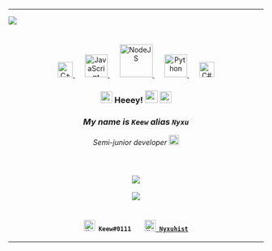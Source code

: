 <hr/><img src="https://cdn.discordapp.com/attachments/853264981662236683/880161838216646656/nyxugitprofile_r.gif"><h1></h1>
<!--- LANGUAGES ICONS --->
<div align="center" width="10">
    <a href="https://isocpp.org/">
      <img src="https://cdn.discordapp.com/emojis/852337900851036191.png?v=1" width="30" title="C++">
    </a>
  &nbsp&nbsp&nbsp&nbsp
    <a href="https://www.javascript.com/">
      <img src="https://cdn.discordapp.com/emojis/880446269141692477.png?v=1" width="45" title="JavaScript">
    </a>
  &nbsp&nbsp&nbsp&nbsp
    <a href="https://nodejs.org/">
      <img src="https://cdn.discordapp.com/attachments/853264981662236683/879855778650030160/nodejs-logo-FBE122E377-seeklogo.png" width="65" title="NodeJS">
    </a>
  &nbsp&nbsp&nbsp&nbsp
    <a href="https://www.python.org/">
      <img src="https://cdn.discordapp.com/emojis/879858330753978408.png?v=1" width="45" title="Python">
    </a>
  &nbsp&nbsp&nbsp&nbsp
    <a href="https://docs.microsoft.com/en-us/dotnet/csharp/">
      <img src="https://cdn.discordapp.com/emojis/852339811910287370.png?v=1" width="30" title="C#">
    </a>
</div>
<!--- LANGUAGES ICONS END --->

<!--- MAIN TEXT --->
<div align="center">
  <h3><img src="https://cdn.discordapp.com/emojis/880166185713414174.gif?v=1" width="23"> Heeey!</span> <img src="https://cdn.discordapp.com/attachments/853264981662236683/879885928884236298/777389107465814047.png" width="25"> <img src="https://cdn.discordapp.com/emojis/880166185713414174.gif?v=1" width="23"></h3>
  <h3><i>My name is <code>Keew</code> alias <code>Nyxu</code></i></h3>
  <p><i>Semi-junior developer</i> <img src="https://cdn.discordapp.com/attachments/853264981662236683/879924634655555604/701076279537172580.png" width="20"></p>
</div>
<!--- MAIN TEXT END --->
<h1></h1>
<!---<h1></h1><div align="center"><img src="https://cdn.discordapp.com/attachments/853264981662236683/879849043528929291/0IWb7dn.gif" width="800"><h1></h1>--->
<div align="center">
    <br>
        <img src="https://github-readme-stats.vercel.app/api/top-langs/?username=Ke3w&theme=radical&hide_border=true">
    <br><br>
        <img src="https://github-readme-stats.vercel.app/api?username=Ke3w&count_private=true&hide_border=true&theme=radical">
    <br>
</div>
<h1></h1>

<div align="center">
  <h4>
    <code><img src="https://cdn.discordapp.com/emojis/847321632305446912.png?v=1" width="22" title="Keew#0111"> Keew#0111</code>
  &nbsp&nbsp&nbsp&nbsp&nbsp&nbsp
    <a href="https://twitter.com/Nyxuhist">
        <code><img src="https://cdn.discordapp.com/emojis/879931958556246066.png?v=1" width="22" title="Nyxuhist"> Nyxuhist</code>
    </a>
  </h4>
</div>
<hr/>
<!---
zTovu/zTovu is a ✨ special ✨ repository because its `README.md` (this file) appears on your GitHub profile.
You can click the Preview link to take a look at your changes.
--->
